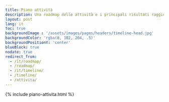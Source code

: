 ```yaml
---
title: Piano attività
description: Una roadmap delle attività e i principali risultati raggiunti dal progetto Designers Italia negli ultimi anni, con uno sguardo rivolto ad azioni e obiettivi futuri. 
layout: post
lang: it
toc: true
backgroundImage : '/assets/images/pages/headers/timeline-head.jpg'
backgroundColor: 'rgba(0, 102, 204, .5)'
backgroundPositionY: 'center'
blueBlock: true
nodate: true
redirect_from:
  - /it/roadmap/
  - /roadmap/
  - /it/timeline/
  - /timeline/
  - /attivita/
---
```

{% include piano-attivita.html %}

